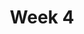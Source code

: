 ---
title: Week 4
days:
  - date: 2019-09-16
    events:
      "**Lab**{: .label } Lab 4":
  - date: 2019-09-17
    events:
      "[Data Cleaning](#)":
        "[Ch. 3](https://www.textbook.ds100.org/ch/03/pandas_intro.html)"
  - date: 2019-09-18
    events:
      "**Discussion**{: .label } Discussion 4":
  - date: 2019-09-19
    events:
      "[Visualization I](#)":
        "[Ch. 6](https://www.textbook.ds100.org/ch/06/viz_intro.html)"
      "Homework 2 due, Homework 3 released":
---